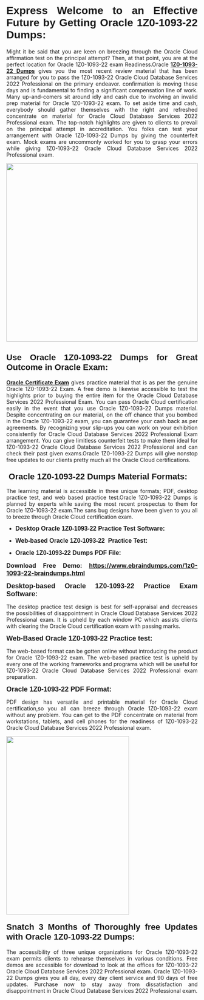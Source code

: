 <h1 dir="ltr" style="text-align: justify;"><span style="font-family:Verdana,Geneva,sans-serif;"><b>Express Welcome to an Effective Future by Getting Oracle 1Z0-1093-22 Dumps:</b></span></h1>

<p dir="ltr" style="text-align: justify;">Might it be said that you are keen on breezing through the Oracle Cloud affirmation test on the principal attempt? Then, at that point, you are at the perfect location for Oracle 1Z0-1093-22 exam Readiness.Oracle <a href="https://www.ebraindumps.com/1z0-1093-22-braindumps.html" target="_self"><strong>1Z0-1093-22 Dumps</strong></a> gives you the most recent review material that has been arranged for you to pass the 1Z0-1093-22 Oracle Cloud Database Services 2022 Professional on the primary endeavor. confirmation is moving these days and is fundamental to finding a significant compensation line of work. Many up-and-comers sit around idly and cash due to involving an invalid prep material for Oracle 1Z0-1093-22 exam. To set aside time and cash, everybody should gather themselves with the right and refreshed concentrate on material for Oracle Cloud Database Services 2022 Professional exam. The top-notch highlights are given to clients to prevail on the principal attempt in accreditation. You folks can test your arrangement with Oracle 1Z0-1093-22 Dumps by giving the counterfeit exam. Mock exams are uncommonly worked for you to grasp your errors while giving 1Z0-1093-22 Oracle Cloud Database Services 2022 Professional exam.</p>

<p dir="ltr" style="text-align: justify;"><a href="https://www.ebraindumps.com/1z0-1093-22-braindumps.html" target="_self"><img alt="" src="https://lh3.googleusercontent.com/pw/AMWts8Aj3tb-wF0OMpw147T1Bg9eAAj9fKo6ifFWMDCc6oU3qtU3KEqtRsEM2KRmm3UaDWRNIl4uKsuW21qaZWMz89XK1ad3jQX9oZiQAoJqInwJqRGpkLNoXMJEdtJjmgXii-lFlTr95P8IcS6Zx1e4FG44=w1098-h617-no?authuser=4" style="width: 100%; height: 470px;" /></a></p>

<h2 dir="ltr" style="text-align: justify;"><span style="font-size:22px;"><span style="font-family:Verdana,Geneva,sans-serif;"><strong>Use Oracle 1Z0-1093-22 Dumps for Great Outcome in Oracle Exam:</strong></span></span></h2>

<p dir="ltr" style="text-align: justify;"><a href="https://www.ebraindumps.com/oracle-cloud-dumps.html" target="_self"><strong>Oracle Certificate Exam</strong></a> gives practice material that is as per the genuine Oracle 1Z0-1093-22 Exam. A free demo is likewise accessible to test the highlights prior to buying the entire item for the Oracle Cloud Database Services 2022 Professional Exam. You can pass Oracle Cloud certification easily in the event that you use Oracle 1Z0-1093-22 Dumps material. Despite concentrating on our material, on the off chance that you bombed in the Oracle 1Z0-1093-22 exam, you can guarantee your cash back as per agreements. By recognizing your slip-ups you can work on your exhibition consistently for Oracle Cloud Database Services 2022 Professional Exam arrangement. You can give limitless counterfeit tests to make them ideal for 1Z0-1093-22 Oracle Cloud Database Services 2022 Professional and can check their past given exams.Oracle 1Z0-1093-22 Dumps will give nonstop free updates to our clients pretty much all the Oracle Cloud certifications.</p>

<h3 dir="ltr" style="text-align: justify;"><span style="font-size:22px;"><span style="font-family:Verdana,Geneva,sans-serif;"><strong> Oracle 1Z0-1093-22 Dumps Material Formats:</strong></span></span></h3>

<p dir="ltr" style="text-align: justify;">The learning material is accessible in three unique formats; PDF, desktop practice test, and web based practice test.Oracle 1Z0-1093-22 Dumps is planned by experts while saving the most recent prospectus to them for Oracle 1Z0-1093-22 exam.The sans bug designs have been given to you all to breeze through Oracle Cloud certification exam.</p>

<ul dir="ltr">
	<li style="text-align: justify;"><span style="font-size:16px;"><span style="font-family:Verdana,Geneva,sans-serif;"><b>Desktop Oracle 1Z0-1093-22 Practice Test Software: </b></span></span></li>
	<li style="text-align: justify;">
	<p><span style="font-size:16px;"><span style="font-family:Verdana,Geneva,sans-serif;"><b id="docs-internal-guid-44b45a43-7fff-2325-b530-fbb6de77fdb4">Web-based Oracle 1Z0-1093-22  Practice Test:</b></span></span></p>
	</li>
	<li role="presentation" style="text-align: justify;"><span style="font-size:16px;"><span style="font-family:Verdana,Geneva,sans-serif;"><b id="docs-internal-guid-44b45a43-7fff-2325-b530-fbb6de77fdb4">Oracle 1Z0-1093-22 Dumps PDF File:</b> </span></span></li>
</ul>

<p dir="ltr" style="text-align: justify;"><span style="font-size:16px;"><strong>Download Free Demo: <a href="https://www.ebraindumps.com/1z0-1093-22-braindumps.html" target="_self">https://www.ebraindumps.com/1z0-1093-22-braindumps.html</a></strong></span></p>

<p dir="ltr" style="text-align: justify;"><span style="font-size:18px;"><span style="font-family:Verdana,Geneva,sans-serif;"><b id="docs-internal-guid-44b45a43-7fff-2325-b530-fbb6de77fdb4">Desktop-based </b><b>Oracle 1Z0-1093-22 Practice Exam Software:</b></span></span></p>

<p dir="ltr" style="text-align: justify;">The desktop practice test design is best for self-appraisal and decreases the possibilities of disappointment in Oracle Cloud Database Services 2022 Professional exam. It is upheld by each window PC which assists clients with clearing the Oracle Cloud certification exam with passing marks.</p>

<p dir="ltr" style="text-align: justify;"><span style="font-size:18px;"><span style="font-family:Verdana,Geneva,sans-serif;"><b>Web-Based Oracle 1Z0-1093-22 Practice test:</b></span></span></p>

<p dir="ltr" style="text-align: justify;">The web-based format can be gotten online without introducing the product for Oracle 1Z0-1093-22 exam. The web-based practice test is upheld by every one of the working frameworks and programs which will be useful for 1Z0-1093-22 Oracle Cloud Database Services 2022 Professional exam preparation.</p>

<p dir="ltr" style="text-align: justify;"><span style="font-size:18px;"><span style="font-family:Verdana,Geneva,sans-serif;"><b>Oracle 1Z0-1093-22 PDF Format:</b></span></span></p>

<p dir="ltr" style="text-align: justify;">PDF design has versatile and printable material for Oracle Cloud certification,so you all can breeze through Oracle 1Z0-1093-22 exam without any problem. You can get to the PDF concentrate on material from workstations, tablets, and cell phones for the readiness of 1Z0-1093-22 Oracle Cloud Database Services 2022 Professional exam.</p>

<p dir="ltr" style="text-align: justify;"><a href="https://www.ebraindumps.com/1z0-1093-22-braindumps.html" target="_self"><img alt="" src="https://lh3.googleusercontent.com/pw/AMWts8Cm0-aiB9xC_FPL6GMf_gRc8bGJDkUG0gzD_GNwF--xl3UqafByTFN8nh78SU7aGuHZFgFzPFfPw8DPYtpQLPn5Yzy7__RrfyR3tcnJW6pSf-MMu652cZxPK9fQfq2DRLK-vEhbQGsNVpaasFd-xlwx=w1179-h617-no?authuser=4" style="width: 80%; height: 470px;" /></a></p>

<h4 dir="ltr" style="text-align: justify;"><b><span style="font-size:22px;"><span style="font-family:Verdana,Geneva,sans-serif;">Snatch 3 Months of Thoroughly free Updates with Oracle 1Z0-1093-22 Dumps:</span></span></b></h4>

<p dir="ltr" style="text-align: justify;">The accessibility of three unique organizations for Oracle 1Z0-1093-22 exam permits clients to rehearse themselves in various conditions. Free demos are accessible for download to look at the offices for 1Z0-1093-22 Oracle Cloud Database Services 2022 Professional exam. Oracle 1Z0-1093-22 Dumps gives you all day, every day client service and 90 days of free updates. Purchase now to stay away from dissatisfaction and disappointment in Oracle Cloud Database Services 2022 Professional exam.</p>

<p style="text-align: justify;"> </p>
